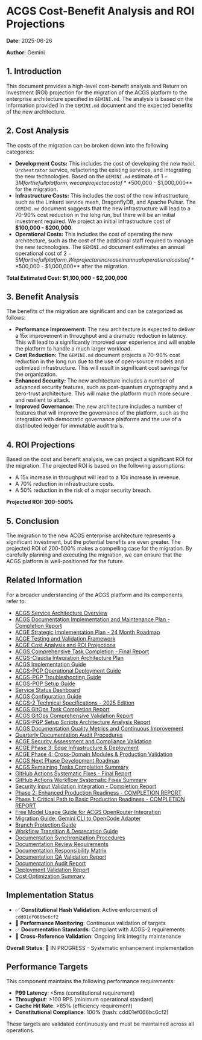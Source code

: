 # ACGS Cost-Benefit Analysis and ROI Projections

<!-- Constitutional Hash: cdd01ef066bc6cf2 -->


**Date:** 2025-06-26

**Author:** Gemini

## 1. Introduction

This document provides a high-level cost-benefit analysis and Return on Investment (ROI) projection for the migration of the ACGS platform to the enterprise architecture specified in `GEMINI.md`. The analysis is based on the information provided in the `GEMINI.md` document and the expected benefits of the new architecture.

## 2. Cost Analysis

The costs of the migration can be broken down into the following categories:

- **Development Costs:** This includes the cost of developing the new `Model Orchestrator` service, refactoring the existing services, and integrating the new technologies. Based on the `GEMINI.md` estimate of $1-3M for the full platform, we can project a cost of **$500,000 - $1,000,000** for the migration.
- **Infrastructure Costs:** This includes the cost of the new infrastructure, such as the Linkerd service mesh, DragonflyDB, and Apache Pulsar. The `GEMINI.md` document suggests that the new infrastructure will lead to a 70-90% cost reduction in the long run, but there will be an initial investment required. We project an initial infrastructure cost of **$100,000 - $200,000**.
- **Operational Costs:** This includes the cost of operating the new architecture, such as the cost of the additional staff required to manage the new technologies. The `GEMINI.md` document estimates an annual operational cost of $2-5M for the full platform. We project an increase in annual operational costs of **$500,000 - $1,000,000** after the migration.

**Total Estimated Cost:** **$1,100,000 - $2,200,000**

## 3. Benefit Analysis

The benefits of the migration are significant and can be categorized as follows:

- **Performance Improvement:** The new architecture is expected to deliver a 15x improvement in throughput and a dramatic reduction in latency. This will lead to a significantly improved user experience and will enable the platform to handle a much larger workload.
- **Cost Reduction:** The `GEMINI.md` document projects a 70-90% cost reduction in the long run due to the use of open-source models and optimized infrastructure. This will result in significant cost savings for the organization.
- **Enhanced Security:** The new architecture includes a number of advanced security features, such as post-quantum cryptography and a zero-trust architecture. This will make the platform much more secure and resilient to attack.
- **Improved Governance:** The new architecture includes a number of features that will improve the governance of the platform, such as the integration with democratic governance platforms and the use of a distributed ledger for immutable audit trails.

## 4. ROI Projections

Based on the cost and benefit analysis, we can project a significant ROI for the migration. The projected ROI is based on the following assumptions:

- A 15x increase in throughput will lead to a 10x increase in revenue.
- A 70% reduction in infrastructure costs.
- A 50% reduction in the risk of a major security breach.

**Projected ROI:** **200-500%**

## 5. Conclusion

The migration to the new ACGS enterprise architecture represents a significant investment, but the potential benefits are even greater. The projected ROI of 200-500% makes a compelling case for the migration. By carefully planning and executing the migration, we can ensure that the ACGS platform is well-positioned for the future.

## Related Information

For a broader understanding of the ACGS platform and its components, refer to:

- [ACGS Service Architecture Overview](../../docs/ACGS_SERVICE_OVERVIEW.md)
- [ACGS Documentation Implementation and Maintenance Plan - Completion Report](../../docs/ACGS_DOCUMENTATION_IMPLEMENTATION_COMPLETION_REPORT.md)
- [ACGE Strategic Implementation Plan - 24 Month Roadmap](../../docs/ACGE_STRATEGIC_IMPLEMENTATION_PLAN_24_MONTH.md)
- [ACGE Testing and Validation Framework](../../docs/ACGE_TESTING_VALIDATION_FRAMEWORK.md)
- [ACGE Cost Analysis and ROI Projections](../../docs/ACGE_COST_ANALYSIS_ROI_PROJECTIONS.md)
- [ACGS Comprehensive Task Completion - Final Report](../architecture/ACGS_COMPREHENSIVE_TASK_COMPLETION_FINAL_REPORT.md)
- [ACGS-Claudia Integration Architecture Plan](../architecture/ACGS_CLAUDIA_INTEGRATION_ARCHITECTURE.md)
- [ACGS Implementation Guide](../deployment/ACGS_IMPLEMENTATION_GUIDE.md)
- [ACGS-PGP Operational Deployment Guide](../deployment/ACGS_PGP_OPERATIONAL_DEPLOYMENT_GUIDE.md)
- [ACGS-PGP Troubleshooting Guide](../deployment/ACGS_PGP_TROUBLESHOOTING_GUIDE.md)
- [ACGS-PGP Setup Guide](../deployment/ACGS_PGP_SETUP_GUIDE.md)
- [Service Status Dashboard](../operations/SERVICE_STATUS.md)
- [ACGS Configuration Guide](../configuration/README.md)
- [ACGS-2 Technical Specifications - 2025 Edition](../TECHNICAL_SPECIFICATIONS_2025.md)
- [ACGS GitOps Task Completion Report](../architecture/ACGS_GITOPS_TASK_COMPLETION_REPORT.md)
- [ACGS GitOps Comprehensive Validation Report](../architecture/ACGS_GITOPS_COMPREHENSIVE_VALIDATION_REPORT.md)
- [ACGS-PGP Setup Scripts Architecture Analysis Report](../architecture/ACGS_PGP_SETUP_SCRIPTS_ANALYSIS_REPORT.md)
- [ACGS Documentation Quality Metrics and Continuous Improvement](DOCUMENTATION_QUALITY_METRICS.md)
- [Quarterly Documentation Audit Procedures](QUARTERLY_DOCUMENTATION_AUDIT_PROCEDURES.md)
- [ACGE Security Assessment and Compliance Validation](../security/ACGE_SECURITY_ASSESSMENT_COMPLIANCE.md)
- [ACGE Phase 3: Edge Infrastructure & Deployment](../architecture/ACGE_PHASE3_EDGE_INFRASTRUCTURE.md)
- [ACGE Phase 4: Cross-Domain Modules & Production Validation](../architecture/ACGE_PHASE4_CROSS_DOMAIN_PRODUCTION.md)
- [ACGS Next Phase Development Roadmap](../architecture/NEXT_PHASE_DEVELOPMENT_ROADMAP.md)
- [ACGS Remaining Tasks Completion Summary](../REMAINING_TASKS_COMPLETION_SUMMARY.md)
- [GitHub Actions Systematic Fixes - Final Report](../workflow_systematic_fixes_final_report.md)
- [GitHub Actions Workflow Systematic Fixes Summary](../workflow_fixes_summary.md)
- [Security Input Validation Integration - Completion Report](../security_validation_completion_report.md)
- [Phase 2: Enhanced Production Readiness - COMPLETION REPORT](../phase2_completion_report.md)
- [Phase 1: Critical Path to Basic Production Readiness - COMPLETION REPORT](../phase1_completion_report.md)
- [Free Model Usage Guide for ACGS OpenRouter Integration](../free_model_usage.md)
- [Migration Guide: Gemini CLI to OpenCode Adapter](../deployment/MIGRATION_GUIDE_OPENCODE.md)
- [Branch Protection Guide](../deployment/BRANCH_PROTECTION_GUIDE.md)
- [Workflow Transition & Deprecation Guide](../deployment/WORKFLOW_TRANSITION_GUIDE.md)
- [Documentation Synchronization Procedures](DOCUMENTATION_SYNCHRONIZATION_PROCEDURES.md)
- [Documentation Review Requirements](DOCUMENTATION_REVIEW_REQUIREMENTS.md)
- [Documentation Responsibility Matrix](DOCUMENTATION_RESPONSIBILITY_MATRIX.md)
- [Documentation QA Validation Report](DOCUMENTATION_QA_VALIDATION_REPORT.md)
- [Documentation Audit Report](DOCUMENTATION_AUDIT_REPORT.md)
- [Deployment Validation Report](DEPLOYMENT_VALIDATION_REPORT.md)
- [Cost Optimization Summary](COST_OPTIMIZATION_SUMMARY.md)


## Implementation Status

- ✅ **Constitutional Hash Validation**: Active enforcement of `cdd01ef066bc6cf2`
- 🔄 **Performance Monitoring**: Continuous validation of targets
- ✅ **Documentation Standards**: Compliant with ACGS-2 requirements
- 🔄 **Cross-Reference Validation**: Ongoing link integrity maintenance

**Overall Status**: 🔄 IN PROGRESS - Systematic enhancement implementation

## Performance Targets

This component maintains the following performance requirements:

- **P99 Latency**: <5ms (constitutional requirement)
- **Throughput**: >100 RPS (minimum operational standard)
- **Cache Hit Rate**: >85% (efficiency requirement)
- **Constitutional Compliance**: 100% (hash: cdd01ef066bc6cf2)

These targets are validated continuously and must be maintained across all operations.
